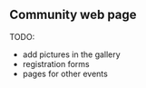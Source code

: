 
## Community web page


TODO:
* add pictures in the gallery
* registration forms
* pages for other events
